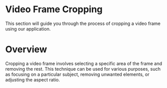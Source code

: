 # Video Frame Cropping

This section will guide you through the process of cropping a video frame using our application.


# Overview

Cropping a video frame involves selecting a specific area of the frame and removing the rest. This technique can be used for various purposes, such as focusing on a particular subject, removing unwanted elements, or adjusting the aspect ratio.

